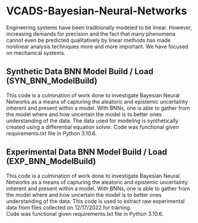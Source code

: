 # VCADS-Bayesian-Neural-Networks
Engineering systems have been traditionally modeled to be linear. However, increasing demands for precision and the fact that many phenomena cannot even be predicted qualitatively by linear methods has made nonlinear analysis techniques more and more important. We have focused on mechanical systems.

## Synthetic Data BNN Model Build / Load (SYN_BNN_ModelBuild)
This code is a culmination of work done to investigate Bayesian Neural Networks 
as a means of capturing the aleatoric and epistemic uncertainty inherent and
present within a model. With BNNs, one is able to gather from the model where
and how uncertain the model is to better ones understanding of the data. The data used for 
modeling is synthetically created using a differential equation solver. Code was functional
given requirements.txt file in Python 3.10.6.

## Experimental Data BNN Model Build / Load (EXP_BNN_ModelBuild)
This code is a culmination of work done to investigate Bayesian Neural Networks 
as a means of capturing the aleatoric and epistemic uncertainty inherent and
present within a model. With BNNs, one is able to gather from the model where
and how uncertain the model is to better ones understanding of the data. This code
is used to extract raw experimental data from files collected on 12/17/2022 for training.  
Code was functional given requirements.txt file in Python 3.10.6.
